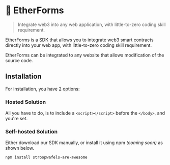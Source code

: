 # 🧰 EtherForms

> Integrate web3 into any web application, with little-to-zero coding skill requirement.

EtherForms is a SDK that allows you to integrate web3 smart contracts directly into your web app, with little-to-zero coding skill requirement.

EtherForms can be integrated to any website that allows modification of the source code.

## Installation

For installation, you have 2 options:

### Hosted Solution

All you have to do, is to include a `<script></script>` before the `</body>`, and you're set.

### Self-hosted Solution

Either download our SDK manually, or install it using npm *(coming soon)* as shown below.

```
npm install stroopwafels-are-awesome
```
